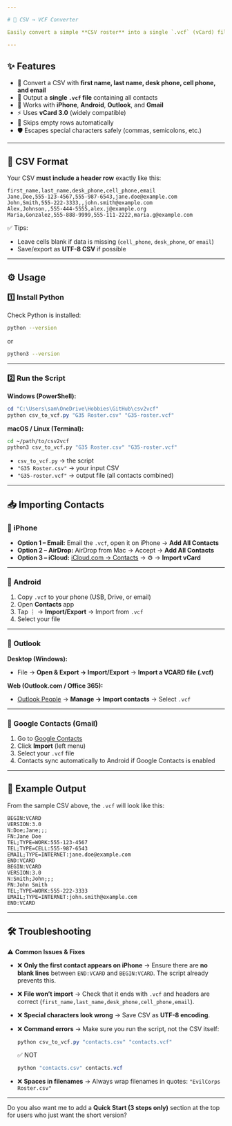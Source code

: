 ```yaml
---

# 📇 CSV → VCF Converter

Easily convert a simple **CSV roster** into a single `.vcf` (vCard) file you can import into **📱 iPhone**, **🤖 Android**, **📧 Outlook**, or **📂 Google Contacts (Gmail)**.

---
```


## ✨ Features

* 🔄 Convert a CSV with **first name, last name, desk phone, cell phone, and email**
* 📂 Output a **single `.vcf` file** containing all contacts
* 📱 Works with **iPhone**, **Android**, **Outlook**, and **Gmail**
* ⚡ Uses **vCard 3.0** (widely compatible)
* 🧹 Skips empty rows automatically
* 🛡️ Escapes special characters safely (commas, semicolons, etc.)

---

## 📂 CSV Format

Your CSV **must include a header row** exactly like this:

```csv
first_name,last_name,desk_phone,cell_phone,email
Jane,Doe,555-123-4567,555-987-6543,jane.doe@example.com
John,Smith,555-222-3333,,john.smith@example.com
Alex,Johnson,,555-444-5555,alex.j@example.org
Maria,Gonzalez,555-888-9999,555-111-2222,maria.g@example.com
```

✅ Tips:

* Leave cells blank if data is missing (`cell_phone`, `desk_phone`, or `email`)
* Save/export as **UTF-8 CSV** if possible

---

## ⚙️ Usage

### 1️⃣ Install Python

Check Python is installed:

```bash
python --version
```

or

```bash
python3 --version
```

---

### 2️⃣ Run the Script

**Windows (PowerShell):**

```powershell
cd "C:\Users\sam\OneDrive\Hobbies\GitHub\csv2vcf"
python csv_to_vcf.py "G35 Roster.csv" "G35-roster.vcf"
```

**macOS / Linux (Terminal):**

```bash
cd ~/path/to/csv2vcf
python3 csv_to_vcf.py "G35 Roster.csv" "G35-roster.vcf"
```

* `csv_to_vcf.py` → the script
* `"G35 Roster.csv"` → your input CSV
* `"G35-roster.vcf"` → output file (all contacts combined)

---

## 📥 Importing Contacts

### 🍏 iPhone

* **Option 1 – Email:** Email the `.vcf`, open it on iPhone → **Add All Contacts**
* **Option 2 – AirDrop:** AirDrop from Mac → Accept → **Add All Contacts**
* **Option 3 – iCloud:** [iCloud.com → Contacts](https://www.icloud.com/) → ⚙️ → **Import vCard**

---

### 🤖 Android

1. Copy `.vcf` to your phone (USB, Drive, or email)
2. Open **Contacts** app
3. Tap ⋮ → **Import/Export** → Import from `.vcf`
4. Select your file

---

### 📧 Outlook

**Desktop (Windows):**

* File → **Open & Export → Import/Export** → **Import a VCARD file (.vcf)**

**Web (Outlook.com / Office 365):**

* [Outlook People](https://outlook.live.com/people/) → **Manage → Import contacts** → Select `.vcf`

---

### 📂 Google Contacts (Gmail)

1. Go to [Google Contacts](https://contacts.google.com/)
2. Click **Import** (left menu)
3. Select your `.vcf` file
4. Contacts sync automatically to Android if Google Contacts is enabled

---

## 📝 Example Output

From the sample CSV above, the `.vcf` will look like this:

```text
BEGIN:VCARD
VERSION:3.0
N:Doe;Jane;;;
FN:Jane Doe
TEL;TYPE=WORK:555-123-4567
TEL;TYPE=CELL:555-987-6543
EMAIL;TYPE=INTERNET:jane.doe@example.com
END:VCARD
BEGIN:VCARD
VERSION:3.0
N:Smith;John;;;
FN:John Smith
TEL;TYPE=WORK:555-222-3333
EMAIL;TYPE=INTERNET:john.smith@example.com
END:VCARD
```

---

## 🛠️ Troubleshooting

⚠️ **Common Issues & Fixes**

* ❌ **Only the first contact appears on iPhone**
  → Ensure there are **no blank lines** between `END:VCARD` and `BEGIN:VCARD`. The script already prevents this.

* ❌ **File won’t import**
  → Check that it ends with `.vcf` and headers are correct (`first_name,last_name,desk_phone,cell_phone,email`).

* ❌ **Special characters look wrong**
  → Save CSV as **UTF-8 encoding**.

* ❌ **Command errors**
  → Make sure you run the script, not the CSV itself:

  ```powershell
  python csv_to_vcf.py "contacts.csv" "contacts.vcf"
  ```

  ✅ NOT

  ```powershell
  python "contacts.csv" contacts.vcf
  ```

* ❌ **Spaces in filenames**
  → Always wrap filenames in quotes: `"EvilCorps Roster.csv"`

---

Do you also want me to add a **Quick Start (3 steps only)** section at the top for users who just want the short version?
